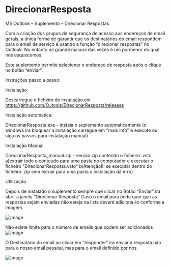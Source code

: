 # DirecionarResposta
MS Outlook – Suplemento – Direcionar Respostas

Com a criação dos grupos de segurança de acesso aos endereços de email gerais, a única forma de garantir que os destinatários do email respondem para o email de serviço é usando a função “direcionar respostas” no Outlook.
No entanto na grande maioria das vezes é um pormenor do qual nos esquecemos.

Este suplemento permite selecionar o endereço de resposta após o clique no botão “enviar”.

Instruções passo a passo:

Instalação:

Descarregue o ficheiro de instalação em https://github.com/OJtools/DirecionarResposta/releases

Instalação automatica:

DirecionarResposta.exe - instala o suplemento automaticamente (o windows ira bloquear a instalação carregue em "mais info" e execute ou siga os passos para instalação manual)

Instalação Manual

DirecionarResposta_manual.zip - versão zip contendo o ficheiro  .vsto 
       a)extrair todo o conteudo para uma pasta no computador e executar o ficheiro "DirecionarResposta.vsto"
       b)Atenção!!! se executar dentro do ficheiro .zip sem extrair para uma pasta a instalação dá erro)



Utilização

Depois de instalado o suplemento sempre que clicar no Botão “Enviar” ira abrir a janela “Direcionar Resposta”
Caso o email para onde quer que as respostas sejam enviadas não esteja na lista deverá adiciona-lo conforme a imagem.
 
![image](https://github.com/OJtools/DirecionarResposta/assets/144587224/47802c06-000b-4f98-b953-f174145340fb)

Não existe limite para o número de emails que podem ser adicionados 
 ![image](https://github.com/OJtools/DirecionarResposta/assets/144587224/be0fceaf-5ffc-4e87-87b7-66ed66593c63)


O Destinatário do email ao clicar em “responder” ira enviar a resposta não para o nosso email pessoal, mas para o email definido por nós

 ![image](https://github.com/OJtools/DirecionarResposta/assets/144587224/ab88ced7-f5f7-44af-9dcd-bab09550aed0)





